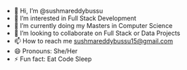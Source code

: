 - 👋 Hi, I’m @sushmareddybussu
- 👀 I’m interested in Full Stack Development
- 🌱 I’m currently doing my Masters in Computer Science
- 💞️ I’m looking to collaborate on Full Stack or Data Projects
- 📫 How to reach me sushmareddybussu15@gmail.com
- 😄 Pronouns: She/Her
- ⚡ Fun fact: Eat Code Sleep

<!---
sushmareddybussu/sushmareddybussu is a ✨ special ✨ repository because its `README.md` (this file) appears on your GitHub profile.
You can click the Preview link to take a look at your changes.
--->
